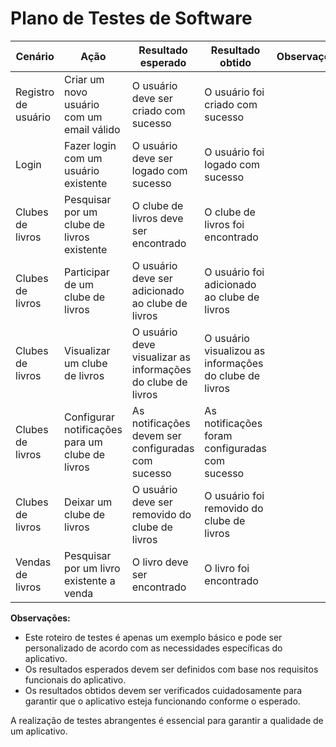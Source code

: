 # Plano de Testes de Software

| Cenário | Ação | Resultado esperado | Resultado obtido | Observações |
|---|---|---|---|---|
| Registro de usuário | Criar um novo usuário com um email válido | O usuário deve ser criado com sucesso | O usuário foi criado com sucesso | |
| Login | Fazer login com um usuário existente | O usuário deve ser logado com sucesso | O usuário foi logado com sucesso | |
| Clubes de livros | Pesquisar por um clube de livros existente | O clube de livros deve ser encontrado | O clube de livros foi encontrado | |
| Clubes de livros | Participar de um clube de livros | O usuário deve ser adicionado ao clube de livros | O usuário foi adicionado ao clube de livros | |
| Clubes de livros | Visualizar um clube de livros | O usuário deve visualizar as informações do clube de livros | O usuário visualizou as informações do clube de livros | |
| Clubes de livros | Configurar notificações para um clube de livros | As notificações devem ser configuradas com sucesso | As notificações foram configuradas com sucesso | |
| Clubes de livros | Deixar um clube de livros | O usuário deve ser removido do clube de livros | O usuário foi removido do clube de livros | |
| Vendas de livros | Pesquisar por um livro existente a venda | O livro deve ser encontrado | O livro foi encontrado | |


**Observações:**

* Este roteiro de testes é apenas um exemplo básico e pode ser personalizado de acordo com as necessidades específicas do aplicativo.
* Os resultados esperados devem ser definidos com base nos requisitos funcionais do aplicativo.
* Os resultados obtidos devem ser verificados cuidadosamente para garantir que o aplicativo esteja funcionando conforme o esperado.

A realização de testes abrangentes é essencial para garantir a qualidade de um aplicativo.
